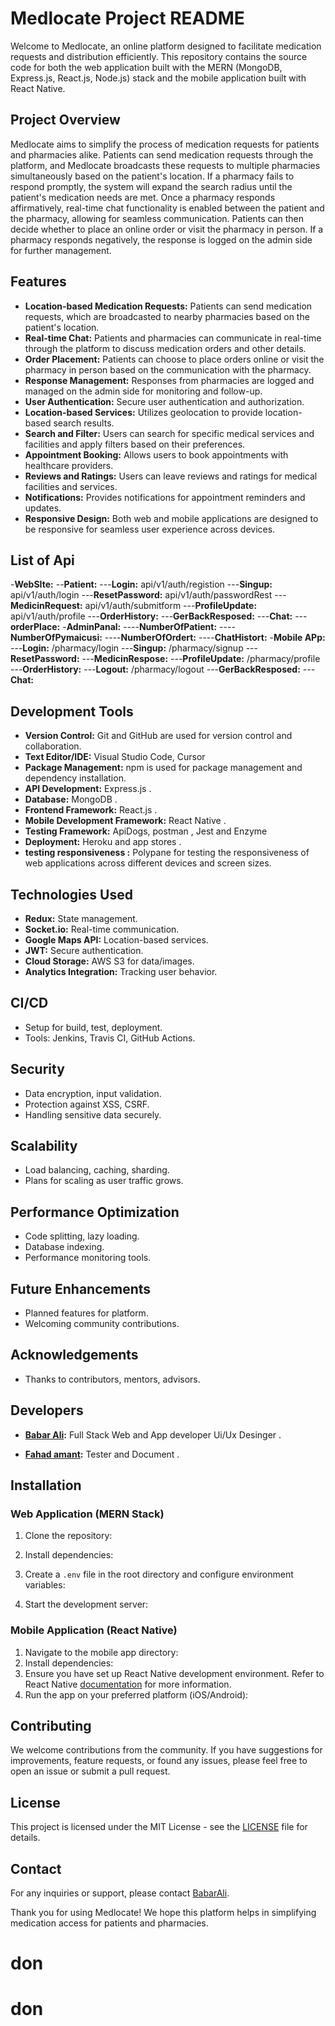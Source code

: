 # Medlocate Project README

Welcome to Medlocate, an online platform designed to facilitate medication requests and distribution efficiently. This repository contains the source code for both the web application built with the MERN (MongoDB, Express.js, React.js, Node.js) stack and the mobile application built with React Native.

## Project Overview
Medlocate aims to simplify the process of medication requests for patients and pharmacies alike. Patients can send medication requests through the platform, and Medlocate broadcasts these requests to multiple pharmacies simultaneously based on the patient's location. If a pharmacy fails to respond promptly, the system will expand the search radius until the patient's medication needs are met. Once a pharmacy responds affirmatively, real-time chat functionality is enabled between the patient and the pharmacy, allowing for seamless communication. Patients can then decide whether to place an online order or visit the pharmacy in person. If a pharmacy responds negatively, the response is logged on the admin side for further management.

## Features
- **Location-based Medication Requests:** Patients can send medication requests, which are broadcasted to nearby pharmacies based on the patient's location.
- **Real-time Chat:** Patients and pharmacies can communicate in real-time through the platform to discuss medication orders and other details.
- **Order Placement:** Patients can choose to place orders online or visit the pharmacy in person based on the communication with the pharmacy.
- **Response Management:** Responses from pharmacies are logged and managed on the admin side for monitoring and follow-up.
- **User Authentication:** Secure user authentication and authorization.
- **Location-based Services:** Utilizes geolocation to provide location-based search results.
- **Search and Filter:** Users can search for specific medical services and facilities and apply filters based on their preferences.
- **Appointment Booking:** Allows users to book appointments with healthcare providers.
- **Reviews and Ratings:** Users can leave reviews and ratings for medical facilities and services.
- **Notifications:** Provides notifications for appointment reminders and updates.
- **Responsive Design:** Both web and mobile applications are designed to be responsive for seamless user experience across devices.

## List of Api
-**WebSIte:**
--**Patient:**
 ---**Login:**                 api/v1/auth/registion
 ---**Singup:**                 api/v1/auth/login
 ---**ResetPassword:**          api/v1/auth/passwordRest
 ---**MedicinRequest:**          api/v1/auth/submitform
 ---**ProfileUpdate:**          api/v1/auth/profile
 ---**OrderHistory:**
 ---**GerBackResposed:**
 ---**Chat:**
 ---**orderPlace:**
 -**AdminPanal:**
 ----**NumberOfPatient:**
 ----**NumberOfPymaicusi:**
 ----**NumberOfOrdert:**
 ----**ChatHistort:**
 -**Mobile APp:**
 ---**Login:**             /pharmacy/login
 ---**Singup:**            /pharmacy/signup
 ---**ResetPassword:**
 ---**MedicinRespose:**
 ---**ProfileUpdate:**      /pharmacy/profile
 ---**OrderHistory:**
 ---**Logout:**             /pharmacy/logout
 ---**GerBackResposed:**
 ---**Chat:**

 

## Development Tools
- **Version Control:** Git and GitHub are used for version control and collaboration.
- **Text Editor/IDE:** Visual Studio Code, Cursor 
- **Package Management:** npm is used for package management and dependency installation.
- **API Development:** Express.js .
- **Database:** MongoDB .
- **Frontend Framework:** React.js .
- **Mobile Development Framework:** React Native .
- **Testing Framework:** ApiDogs, postman , Jest and Enzyme 
- **Deployment:** Heroku and app stores .
- **testing responsiveness :** Polypane for testing the responsiveness of web applications across different devices and screen sizes.

 ## Technologies Used
- **Redux:** State management.
- **Socket.io:** Real-time communication.
- **Google Maps API:** Location-based services.
- **JWT:** Secure authentication.
- **Cloud Storage:** AWS S3 for data/images.
- **Analytics Integration:** Tracking user behavior.

## CI/CD
- Setup for build, test, deployment.
- Tools: Jenkins, Travis CI, GitHub Actions.

## Security
- Data encryption, input validation.
- Protection against XSS, CSRF.
- Handling sensitive data securely.

## Scalability
- Load balancing, caching, sharding.
- Plans for scaling as user traffic grows.

## Performance Optimization
- Code splitting, lazy loading.
- Database indexing.
- Performance monitoring tools.

## Future Enhancements
- Planned features for platform.
- Welcoming community contributions.

## Acknowledgements
- Thanks to contributors, mentors, advisors.

## Developers
- **[Babar Ali](https://github.com/14babarali):** Full Stack Web and App developer
Ui/Ux Desinger .

- **[ Fahad amant](https://github.com/fahad):** Tester and Document .




## Installation

### Web Application (MERN Stack)
1. Clone the repository:

2. Install dependencies:
3. Create a `.env` file in the root directory and configure environment variables:
4. Start the development server:

### Mobile Application (React Native)
1. Navigate to the mobile app directory:
2. Install dependencies:
3. Ensure you have set up React Native development environment. Refer to React Native [documentation](https://reactnative.dev/docs/environment-setup) for more information.
4. Run the app on your preferred platform (iOS/Android):



## Contributing
We welcome contributions from the community. If you have suggestions for improvements, feature requests, or found any issues, please feel free to open an issue or submit a pull request.

## License
This project is licensed under the MIT License - see the [LICENSE](LICENSE) file for details.

## Contact
For any inquiries or support, please contact [BabarAli](mailto:bainfo14@gmail.com).

Thank you for using Medlocate! We hope this platform helps in simplifying medication access for patients and pharmacies.
# don
# don
